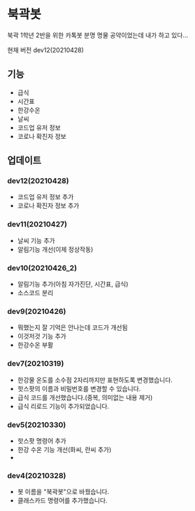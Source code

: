 # 북곽봇
북곽 1학년 2반을 위한 카톡봇
분명 명물 공약이었는데 내가 하고 있다...

현재 버전 dev12(20210428)

기능
--------
* 급식
* 시간표
* 한강수온
* 날씨
* 코드업 유저 정보
* 코로나 확진자 정보


업데이트
--------
### dev12(20210428)
* 코드업 유저 정보 추가
* 코로나 확진자 정보 추가
### dev11(20210427)
* 날씨 기능 추가
* 알림기능 개선(이제 정상작동)
### dev10(20210426_2)
* 알림기능 추가(아침 자가진단, 시간표, 급식)
* 소스코드 분리
### dev9(20210426)
* 뭐했는지 잘 기억은 안나는데 코드가 개선됨
* 이것저것 기능 추가
* 한강수온 부활
### dev7(20210319)
* 한강물 온도를 소수점 2자리까지만 표현하도록 변경했습니다.
* 핫스팟의 이름과 비밀번호를 변경할 수 있습니다.
* 급식 코드를 개선했습니다.(중복, 의미없는 내용 제거)
* 급식 리로드 기능이 추가되었습니다.
### dev5(20210330)
* 핫스팟 명령어 추가
* 한강 수온 기능 개선(화씨, 란씨 추가)
* 
### dev4(20210328)
* 봇 이름을 "북곽봇"으로 바꿨습니다.
* 클래스카드 명령어를 추가했습니다.
